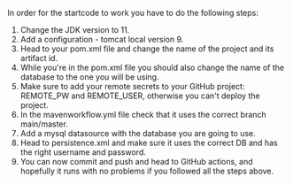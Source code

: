In order for the startcode to work you have to do the following steps:

1. Change the JDK version to 11.
2. Add a configuration - tomcat local version 9. 
3. Head to your pom.xml file and change the name of the project and its artifact id.
4. While you're in the pom.xml file you should also change the name of the database to the one you will be using.
5. Make sure to add your remote secrets to your GitHub project: REMOTE_PW and REMOTE_USER, otherwise you can't deploy the project.
6. In the mavenworkflow.yml file check that it uses the correct branch main/master.
7. Add a mysql datasource with the database you are going to use.
8. Head to persistence.xml and make sure it uses the correct DB and has the right username and password. 
9. You can now commit and push and head to GitHub actions, and hopefully it runs with no problems if you followed all the steps above.